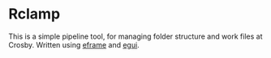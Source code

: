 # Rclamp

This is a simple pipeline tool, for managing folder structure and work files at Crosby.
Written using [eframe](https://github.com/emilk/egui/tree/master/crates/eframe) and [egui](https://github.com/emilk/egui/).
